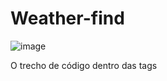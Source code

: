 
# Weather-find
![image](https://user-images.githubusercontent.com/91395027/216188546-d3091d60-2130-47fd-bea7-6b3dadb9398e.png)

O trecho de código dentro das tags <template> é o código HTML que compõe a estrutura visual do componente. Ele contém um container <v-container>, uma transição <transition> e um card <v-card> que exibe a previsão do tempo da cidade pesquisada. O componente também inclui um rodapé <v-footer> que contém um campo de texto para o usuário inserir o nome da cidade que deseja pesquisar.

O trecho de código dentro das tags <script> é o código JavaScript que controla o comportamento do componente. Ele importa a biblioteca Axios para fazer a chamada à API de previsão do tempo e também importa algumas imagens para exibir o ícone correspondente ao clima atual.

O componente tem um objeto de dados que contém as informações do estado atual do componente, como a cidade pesquisada, a linguagem do resultado da previsão do tempo, a imagem do ícone de clima atual, os dados da previsão do tempo, e as imagens dos ícones de clima.

O componente também tem um método chamado getWeather() que faz a chamada à API de previsão do tempo e atualiza as informações do estado do componente com os dados da previsão do tempo e a imagem do ícone correspondente. O método também inclui uma estrutura de controle try-catch para lidar com possíveis erros na chamada da API.

O componente também tem um watcher que observa o valor do campo de texto city e redefina os dados de previsão do tempo para null caso o campo de texto esteja vazio.

O trecho de código dentro das tags <style> contém algumas regras de estilo para a transição da animação e a animação de flutuação do ícone de clima atual.

```
# yarn
yarn

# npm
npm install

# pnpm
pnpm install
```

### Compiles and hot-reloads for development

```
# yarn
yarn dev

# npm
npm run dev

# pnpm
pnpm dev
```

### Compiles and minifies for production

```
# yarn
yarn build

# npm
npm run build

# pnpm
pnpm build
```

### Customize configuration

See [Configuration Reference](https://vitejs.dev/config/).
